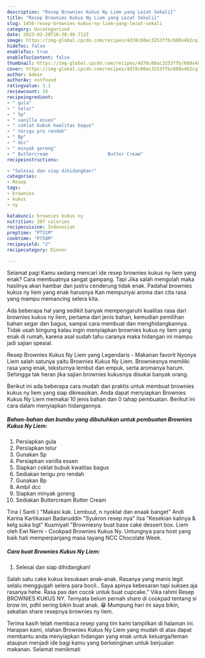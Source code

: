 ```yaml
---
description: "Resep Brownies Kukus Ny Liem yang Lezat Sekali}"
title: "Resep Brownies Kukus Ny Liem yang Lezat Sekali}"
slug: 1456-resep-brownies-kukus-ny-liem-yang-lezat-sekali
category: Uncategorized
date: 2023-02-20T16:38:40.712Z
image: https://img-global.cpcdn.com/recipes/4d78c60ac3253ffb/680x482cq70/brownies-kukus-ny-liem-foto-resep-utama.jpg
hideToc: false
enableToc: true
enableTocContent: false
thumbnail: https://img-global.cpcdn.com/recipes/4d78c60ac3253ffb/680x482cq70/brownies-kukus-ny-liem-foto-resep-utama.jpg
cover: https://img-global.cpcdn.com/recipes/4d78c60ac3253ffb/680x482cq70/brownies-kukus-ny-liem-foto-resep-utama.jpg
author: Admin
authorAv: notfound
ratingvalue: 3.1
reviewcount: 24
recipeingredient:
- " gula"
- " telur"
- " Sp"
- " vanilla essen"
- " coklat bubuk kwalitas bagus"
- " terigu pro rendah"
- " Bp"
- " dcc"
- " minyak goreng"
- " Buttercream                      Butter Cream"
recipeinstructions:

- "Selesai dan siap dihidangkan!"
categories:
- Resep
tags:
- brownies
- kukus
- ny

katakunci: brownies kukus ny 
nutrition: 207 calories
recipecuisine: Indonesian
preptime: "PT31M"
cooktime: "PT58M"
recipeyield: "2"
recipecategory: Dinner

---
```



Selamat pagi Kamu sedang mencari ide resep brownies kukus ny liem yang enak? Cara membuatnya sangat gampang. Tapi Jika salah mengolah maka hasilnya akan hambar dan justru cenderung tidak enak. Padahal brownies kukus ny liem yang enak harusnya Kan mempunyai aroma dan cita rasa yang mampu memancing selera kita.


Ada beberapa hal yang sedikit banyak mempengaruhi kualitas rasa dari brownies kukus ny liem, pertama dari jenis bahan, kemudian pemilihan bahan segar dan bagus, sampai cara membuat dan menghidangkannya. Tidak usah bingung kalau ingin menyiapkan brownies kukus ny liem yang enak di rumah, karena asal sudah tahu caranya maka hidangan ini mampu jadi sajian spesial.

Resep Brownies Kukus Ny Liem yang Legendaris - Makanan favorit Nyonya Liem salah satunya yaitu Brownies Kukus Ny Liem. Browniesnya memiliki rasa yang enak, teksturnya lembut dan empuk, serta aromanya harum. Sehingga tak heran jika sajian brownies kukusnya disukai banyak orang.


Berikut ini ada beberapa cara mudah dan praktis untuk membuat brownies kukus ny liem yang siap dikreasikan. Anda dapat menyiapkan Brownies Kukus Ny Liem memakai 10 jenis bahan dan 0 tahap pembuatan. Berikut ini cara dalam menyiapkan hidangannya.

<!--inarticleads1-->

##### Bahan-bahan dan bumbu yang dibutuhkan untuk pembuatan Brownies Kukus Ny Liem:

1. Persiapkan  gula
1. Persiapkan  telur
1. Gunakan  Sp
1. Persiapkan  vanilla essen
1. Siapkan  coklat bubuk kwalitas bagus
1. Sediakan  terigu pro rendah
1. Gunakan  Bp
1. Ambil  dcc
1. Siapkan  minyak goreng
1. Sediakan  Buttercream                      Butter Cream


Tina ( Santi ) &#34;Makasi kak. Lembuut, n nyoklat dan enaak banget&#34; Andi Karina Kartikasari Badaruddin &#34;Syukron resep nya&#34; lisa &#34;Kesekian kalinya &amp; kelg suka bgt&#34; Kusmiyati &#34;Browniesny buat base cake dessert box. Liem oleh Ewi Nerni - Cookpad Brownies Kukus Ny. Untungnya para host yang baik hati memperpanjang masa tayang NCC Chocolate Week. 

<!--inarticleads2-->

##### Cara buat Brownies Kukus Ny Liem:


1. Selesai dan siap dihidangkan!

Salah satu cake kukus kesukaan anak-anak. Rasanya yang manis legit selalu menggugah selera para bocil.. Saya apinya kebesaran tapi sukses aja rasanya hehe. Rasa pas dan cocok untuk buat cupcake.&#34; Vika rahmi Resep BROWNIES KUKUS NY. Ternyata belum pernah share di cookpad tentang si brow ini, pdhl sering bikin buat anak. 😁 Mumpung hari ini saya bikin, sekalian share resepnya brownies ny liem. 

Terima kasih telah membaca resep yang tim kami tampilkan di halaman ini. Harapan kami, olahan Brownies Kukus Ny Liem yang mudah di atas dapat membantu anda menyiapkan hidangan yang enak untuk keluarga/teman ataupun menjadi ide bagi kamu yang berkeinginan untuk berjualan makanan. Selamat menikmati
